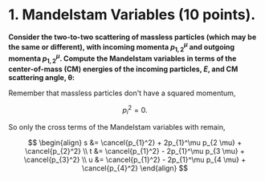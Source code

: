 # 1.  Mandelstam Variables (10 points).

**Consider the two-to-two scattering of massless particles (which may be the same or different), with incoming momenta $p_{1,2}^\mu$ and outgoing momenta $p_{1,2}^\mu$. Compute the Mandelstam variables in terms of the center-of-mass (CM) energies of the incoming particles, $E$, and CM scattering angle, θ:**

Remember that massless particles don't have a squared momentum,

$$
p_{i}^2=0.
$$

So only the cross terms of the Mandelstam variables with remain,

$$
\begin{align}
s &= \cancel{p_{1}^2} + 2p_{1}^\mu p_{2 \mu} + \cancel{p_{2}^2}  \\
t &= \cancel{p_{1}^2} - 2p_{1}^\mu p_{3 \mu} + \cancel{p_{3}^2} \\
u &= \cancel{p_{1}^2} - 2p_{1}^\mu p_{4 \mu} + \cancel{p_{4}^2}
\end{align}
$$


